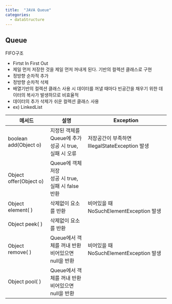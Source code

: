 ```yaml
---
title:  "JAVA Queue"
categories:
  - dataStructure
---
```


## Queue
FIFO구조 
  - Firtst In First Out
  - 제일 먼저 저장한 것을 제일 먼저 꺼내게 된다.
 기반의 컬렉션 클래스로 구현
  - 정방향 순차적 추가
  - 정방향 순차적 삭제
  - 배열기반의 컬렉션 클래스 사용 시 데이터를 꺼낼 때마다 빈공간을 채우기 위한 데이터의 복사가 발생하므로 비효율적
  - 데이터의 추가 삭제가 쉬운 컬렉션 클래스 사용
  - ex) LinkedList

| 메서드                    | 설명                                         | Exception                           |
|------------------------|--------------------------------------------|-------------------------------------|
| boolean add(Object o)  | 지정된 객체를 Queue에 추가<br/>성공 시  true, 실패 시 오류  | 저장공간이 부족하면 IllegalStateException 발생 |
| Object offer(Object o) | Queue에 객체 저장<br/>성공 시  true, 실패 시 false 반환 |                                     |
| Object element( )      | 삭제없이 요소를 반환                                | 비어있을 때 NoSuchElementException 발생    |
| Object peek( )         | 삭제없이 요소를 반환                                |                                     |
| Object remove( )       | Queue에서 객체를 꺼내 반환<br/>비어있으면 null을 반환       | 비어있을 때 NoSuchElementException 발생    |
| Object pool( )         | Queue에서 객체를 꺼내 반환<br/>비어있으면 null을 반환       |